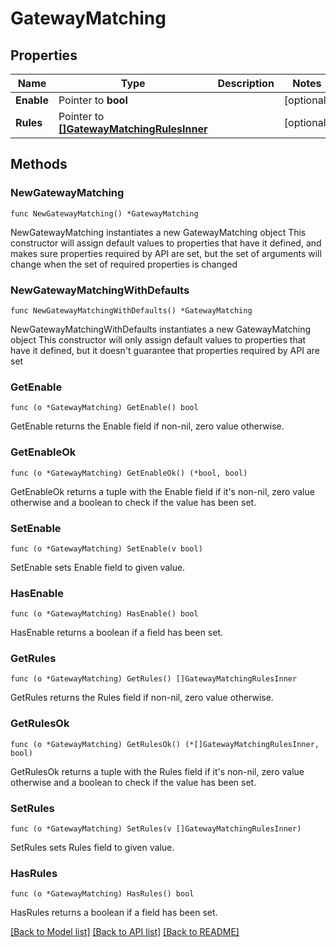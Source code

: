 # GatewayMatching

## Properties

Name | Type | Description | Notes
------------ | ------------- | ------------- | -------------
**Enable** | Pointer to **bool** |  | [optional] 
**Rules** | Pointer to [**[]GatewayMatchingRulesInner**](GatewayMatchingRulesInner.md) |  | [optional] 

## Methods

### NewGatewayMatching

`func NewGatewayMatching() *GatewayMatching`

NewGatewayMatching instantiates a new GatewayMatching object
This constructor will assign default values to properties that have it defined,
and makes sure properties required by API are set, but the set of arguments
will change when the set of required properties is changed

### NewGatewayMatchingWithDefaults

`func NewGatewayMatchingWithDefaults() *GatewayMatching`

NewGatewayMatchingWithDefaults instantiates a new GatewayMatching object
This constructor will only assign default values to properties that have it defined,
but it doesn't guarantee that properties required by API are set

### GetEnable

`func (o *GatewayMatching) GetEnable() bool`

GetEnable returns the Enable field if non-nil, zero value otherwise.

### GetEnableOk

`func (o *GatewayMatching) GetEnableOk() (*bool, bool)`

GetEnableOk returns a tuple with the Enable field if it's non-nil, zero value otherwise
and a boolean to check if the value has been set.

### SetEnable

`func (o *GatewayMatching) SetEnable(v bool)`

SetEnable sets Enable field to given value.

### HasEnable

`func (o *GatewayMatching) HasEnable() bool`

HasEnable returns a boolean if a field has been set.

### GetRules

`func (o *GatewayMatching) GetRules() []GatewayMatchingRulesInner`

GetRules returns the Rules field if non-nil, zero value otherwise.

### GetRulesOk

`func (o *GatewayMatching) GetRulesOk() (*[]GatewayMatchingRulesInner, bool)`

GetRulesOk returns a tuple with the Rules field if it's non-nil, zero value otherwise
and a boolean to check if the value has been set.

### SetRules

`func (o *GatewayMatching) SetRules(v []GatewayMatchingRulesInner)`

SetRules sets Rules field to given value.

### HasRules

`func (o *GatewayMatching) HasRules() bool`

HasRules returns a boolean if a field has been set.


[[Back to Model list]](../README.md#documentation-for-models) [[Back to API list]](../README.md#documentation-for-api-endpoints) [[Back to README]](../README.md)


